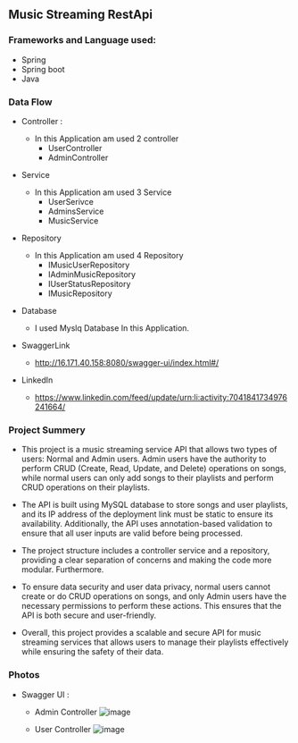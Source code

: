 ## Music Streaming RestApi
### Frameworks and Language used:
* Spring
* Spring boot
* Java

### Data Flow
* Controller : 
  * In this Application am used 2 controller
    * UserController
    * AdminController
    
* Service
  * In this Application am used 3 Service
    * UserSerivce
    * AdminsService
    * MusicService
   
* Repository
  * In this Application am used 4 Repository
    * IMusicUserRepository
    * IAdminMusicRepository
    * IUserStatusRepository
    * IMusicRepository
* Database
  * I used Myslq Database In this Application.
 
* SwaggerLink 
  * http://16.171.40.158:8080/swagger-ui/index.html#/
* LinkedIn
  * https://www.linkedin.com/feed/update/urn:li:activity:7041841734976241664/


### Project Summery

* This project is a music streaming service API that allows two types of users: Normal and Admin users. Admin users have the authority to perform CRUD (Create, Read, Update, and Delete) operations on songs, while normal users can only add songs to their playlists and perform CRUD operations on their playlists.

* The API is built using MySQL database to store songs and user playlists, and its IP address of the deployment link must be static to ensure its availability. Additionally, the API uses annotation-based validation to ensure that all user inputs are valid before being processed.

* The project structure includes a controller service and a repository, providing a clear separation of concerns and making the code more modular. Furthermore.

* To ensure data security and user data privacy, normal users cannot create or do CRUD operations on songs, and only Admin users have the necessary permissions to perform these actions. This ensures that the API is both secure and user-friendly.

* Overall, this project provides a scalable and secure API for music streaming services that allows users to manage their playlists effectively while ensuring the safety of their data.

### Photos 
  * Swagger UI :
    * Admin Controller
    ![image](https://user-images.githubusercontent.com/98683881/225428387-0b0113e3-9ea6-4604-8b5f-e540dd53f639.png)
    
    * User Controller
    ![image](https://user-images.githubusercontent.com/98683881/225428941-28496812-de97-48a7-9e6f-820d425997d5.png)


